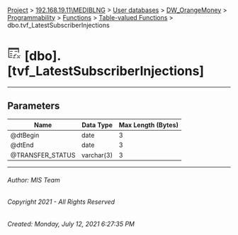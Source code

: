 #### 

[Project](../../../../../../index.md) > [192.168.19.11\\MEDIBLNG](../../../../../index.md) > [User databases](../../../../index.md) > [DW_OrangeMoney](../../../index.md) > [Programmability](../../index.md) > [Functions](../index.md) > [Table-valued Functions](Table-valued_Functions.md) > dbo.tvf_LatestSubscriberInjections

# ![Table-valued Functions](../../../../../../Images/Function_Table32.png) [dbo].[tvf_LatestSubscriberInjections]

---

## <a name="#parameters"></a>Parameters

| Name | Data Type | Max Length (Bytes) |
|---|---|---|
| @dtBegin | date | 3 |
| @dtEnd | date | 3 |
| @TRANSFER_STATUS | varchar(3) | 3 |


---

###### Author:  MIS Team

###### Copyright 2021 - All Rights Reserved

###### Created: Monday, July 12, 2021 6:27:35 PM

